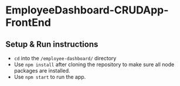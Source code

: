 # EmployeeDashboard-CRUDApp-FrontEnd

## Setup & Run instructions

- `cd` into the `/employee-dashboard/` directory
- Use `npm install` after cloning the repository to make sure all node packages are installed.
- Use `npm start` to run the app.